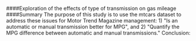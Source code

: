
####Exploration of the effects of type of transmission on gas mileage
####Summary
The purpose of this study is to use the mtcars dataset to address these issues for Motor Trend Magazine management: 1) "Is an automatic or manual transmission better for MPG", and 2) "Quantify the MPG difference between automatic and manual transmissions." Conclusion: 
